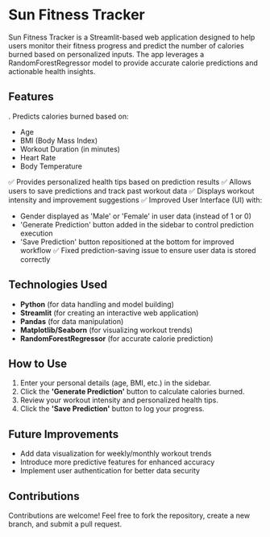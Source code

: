 # Sun Fitness Tracker

Sun Fitness Tracker is a Streamlit-based web application designed to help users monitor their fitness progress and predict the number of calories burned based on personalized inputs. The app leverages a RandomForestRegressor model to provide accurate calorie predictions and actionable health insights.

## Features
. Predicts calories burned based on:
- Age
- BMI (Body Mass Index)
- Workout Duration (in minutes)
- Heart Rate
- Body Temperature

✅ Provides personalized health tips based on prediction results
✅ Allows users to save predictions and track past workout data
✅ Displays workout intensity and improvement suggestions
✅ Improved User Interface (UI) with:
- Gender displayed as 'Male' or 'Female' in user data (instead of 1 or 0)
- 'Generate Prediction' button added in the sidebar to control prediction execution
- 'Save Prediction' button repositioned at the bottom for improved workflow
✅ Fixed prediction-saving issue to ensure user data is stored correctly

## Technologies Used
- **Python** (for data handling and model building)
- **Streamlit** (for creating an interactive web application)
- **Pandas** (for data manipulation)
- **Matplotlib/Seaborn** (for visualizing workout trends)
- **RandomForestRegressor** (for accurate calorie prediction)

## How to Use
1. Enter your personal details (age, BMI, etc.) in the sidebar.
2. Click the **'Generate Prediction'** button to calculate calories burned.
3. Review your workout intensity and personalized health tips.
4. Click the **'Save Prediction'** button to log your progress.

## Future Improvements
- Add data visualization for weekly/monthly workout trends
- Introduce more predictive features for enhanced accuracy
- Implement user authentication for better data security

## Contributions
Contributions are welcome! Feel free to fork the repository, create a new branch, and submit a pull request.

